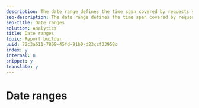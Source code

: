 ```yaml
---
description: The date range defines the time span covered by requests you create. Several types of request time periods are available, such as preset, fixed, and rolling. The maximum number of periods is 366. You can also choose a date range specified by a cell. You can save a request date range if it does not contain reference from cell values.
seo-description: The date range defines the time span covered by requests you create. Several types of request time periods are available, such as preset, fixed, and rolling. The maximum number of periods is 366. You can also choose a date range specified by a cell. You can save a request date range if it does not contain reference from cell values.
seo-title: Date ranges
solution: Analytics
title: Date ranges
topic: Report builder
uuid: 72c3a611-7809-45fd-91b0-d23ccf33958c
index: y
internal: n
snippet: y
translate: y
---
```


# Date ranges

